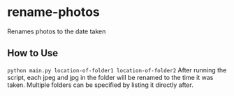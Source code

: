 # rename-photos
Renames photos to the date taken

## How to Use
`python main.py location-of-folder1 location-of-folder2`
After running the script, each jpeg and jpg in the folder will be renamed to the time it was taken. Multiple folders can
be specified by listing it directly after.

